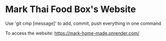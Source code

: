 # Mark Thai Food Box's Website

Use 'git cmp [message]' to add, commit, push everything in one command

To access the website: https://mark-home-made.onrender.com/
